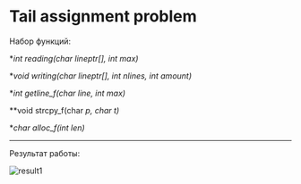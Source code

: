 # Tail assignment problem

Набор функций:

**int reading(char *lineptr[], int max)**

**void writing(char *lineptr[], int nlines, int amount)**

**int getline_f(char *line, int max)**

**void strcpy_f(char *p, char *t)**

**char *alloc_f(int len)**
_______________________________________________________________________________

Результат работы:

![result1]([https://github.com/ellofae/Struct-identifier-and-changer-on-Go/blob/main/img/result1.PNG?raw=true](https://github.com/ellofae/C-programms/blob/main/tail/imgs/Screenshot%20from%202023-02-02%2020-34-01.png?raw=true))
